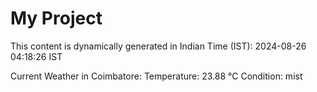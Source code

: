 # My Project

This content is dynamically generated in Indian Time (IST): 2024-08-26 04:18:26 IST


Current Weather in Coimbatore:
Temperature: 23.88 °C
Condition: mist
